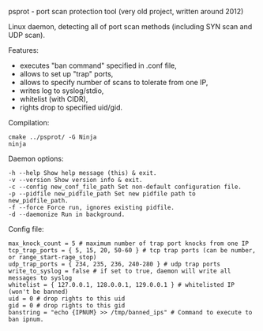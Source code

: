 psprot - port scan protection tool
(very old project, written around 2012)

Linux daemon, detecting all of port scan methods (including SYN scan and UDP scan).

Features:
- executes "ban command" specified in .conf file,
- allows to set up "trap" ports,
- allows to specify number of scans to tolerate from one IP,
- writes log to syslog/stdio,
- whitelist (with CIDR),
- rights drop to specified uid/gid.

Compilation:
```
cmake ../psprot/ -G Ninja
ninja
```

Daemon options:
```
-h --help Show help message (this) & exit.
-v --version Show version info & exit.
-c --config new_conf_file_path Set non-default configuration file.
-p --pidfile new_pidfile_path Set new pidfile path to new_pidfile_path.
-f --force Force run, ignores existing pidfile.
-d --daemonize Run in background.
```

Config file:
```
max_knock_count = 5 # maximum number of trap port knocks from one IP
tcp_trap_ports = { 5, 15, 20, 50-60 } # tcp trap ports (can be number, or range_start-rage_stop)
udp_trap_ports = { 234, 235, 236, 240-280 } # udp trap ports
write_to_syslog = false # if set to true, daemon will write all messages to syslog
whitelist = { 127.0.0.1, 128.0.0.1, 129.0.0.1 } # whitelisted IP (won't be banned)
uid = 0	# drop rights to this uid
gid = 0 # drop rights to this gid
banstring = "echo {IPNUM} >> /tmp/banned_ips" # Command to execute to ban ipnum.
```
